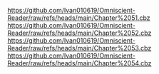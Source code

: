 https://github.com/Ivan010619/Omniscient-Reader/raw/refs/heads/main/Chapter%2051.cbz
https://github.com/Ivan010619/Omniscient-Reader/raw/refs/heads/main/Chapter%2052.cbz
https://github.com/Ivan010619/Omniscient-Reader/raw/refs/heads/main/Chapter%2053.cbz
https://github.com/Ivan010619/Omniscient-Reader/raw/refs/heads/main/Chapter%2054.cbz
